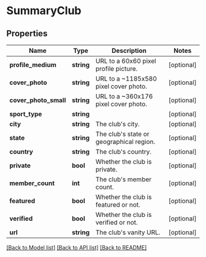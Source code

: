 # SummaryClub

## Properties
Name | Type | Description | Notes
------------ | ------------- | ------------- | -------------
**profile_medium** | **string** | URL to a 60x60 pixel profile picture. | [optional] 
**cover_photo** | **string** | URL to a ~1185x580 pixel cover photo. | [optional] 
**cover_photo_small** | **string** | URL to a ~360x176  pixel cover photo. | [optional] 
**sport_type** | **string** |  | [optional] 
**city** | **string** | The club&#x27;s city. | [optional] 
**state** | **string** | The club&#x27;s state or geographical region. | [optional] 
**country** | **string** | The club&#x27;s country. | [optional] 
**private** | **bool** | Whether the club is private. | [optional] 
**member_count** | **int** | The club&#x27;s member count. | [optional] 
**featured** | **bool** | Whether the club is featured or not. | [optional] 
**verified** | **bool** | Whether the club is verified or not. | [optional] 
**url** | **string** | The club&#x27;s vanity URL. | [optional] 

[[Back to Model list]](../../README.md#documentation-for-models) [[Back to API list]](../../README.md#documentation-for-api-endpoints) [[Back to README]](../../README.md)


